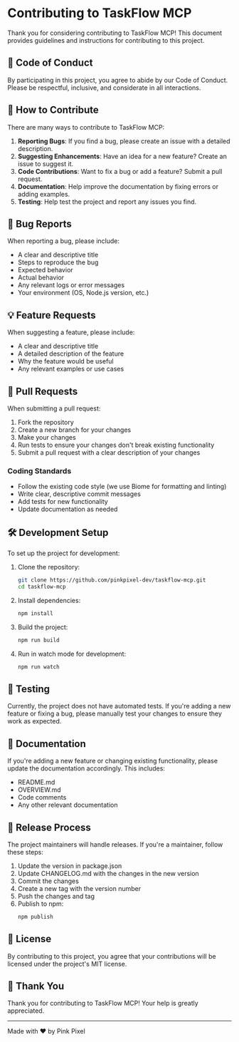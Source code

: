 # Contributing to TaskFlow MCP

Thank you for considering contributing to TaskFlow MCP! This document provides guidelines and instructions for contributing to this project.

## 🌟 Code of Conduct

By participating in this project, you agree to abide by our Code of Conduct. Please be respectful, inclusive, and considerate in all interactions.

## 🚀 How to Contribute

There are many ways to contribute to TaskFlow MCP:

1. **Reporting Bugs**: If you find a bug, please create an issue with a detailed description.
2. **Suggesting Enhancements**: Have an idea for a new feature? Create an issue to suggest it.
3. **Code Contributions**: Want to fix a bug or add a feature? Submit a pull request.
4. **Documentation**: Help improve the documentation by fixing errors or adding examples.
5. **Testing**: Help test the project and report any issues you find.

## 🐛 Bug Reports

When reporting a bug, please include:

- A clear and descriptive title
- Steps to reproduce the bug
- Expected behavior
- Actual behavior
- Any relevant logs or error messages
- Your environment (OS, Node.js version, etc.)

## 💡 Feature Requests

When suggesting a feature, please include:

- A clear and descriptive title
- A detailed description of the feature
- Why the feature would be useful
- Any relevant examples or use cases

## 🔄 Pull Requests

When submitting a pull request:

1. Fork the repository
2. Create a new branch for your changes
3. Make your changes
4. Run tests to ensure your changes don't break existing functionality
5. Submit a pull request with a clear description of your changes

### Coding Standards

- Follow the existing code style (we use Biome for formatting and linting)
- Write clear, descriptive commit messages
- Add tests for new functionality
- Update documentation as needed

## 🛠️ Development Setup

To set up the project for development:

1. Clone the repository:
   ```bash
   git clone https://github.com/pinkpixel-dev/taskflow-mcp.git
   cd taskflow-mcp
   ```

2. Install dependencies:
   ```bash
   npm install
   ```

3. Build the project:
   ```bash
   npm run build
   ```

4. Run in watch mode for development:
   ```bash
   npm run watch
   ```

## 🧪 Testing

Currently, the project does not have automated tests. If you're adding a new feature or fixing a bug, please manually test your changes to ensure they work as expected.

## 📝 Documentation

If you're adding a new feature or changing existing functionality, please update the documentation accordingly. This includes:

- README.md
- OVERVIEW.md
- Code comments
- Any other relevant documentation

## 🔄 Release Process

The project maintainers will handle releases. If you're a maintainer, follow these steps:

1. Update the version in package.json
2. Update CHANGELOG.md with the changes in the new version
3. Commit the changes
4. Create a new tag with the version number
5. Push the changes and tag
6. Publish to npm:
   ```bash
   npm publish
   ```

## 📜 License

By contributing to this project, you agree that your contributions will be licensed under the project's MIT license.

## 🙏 Thank You

Thank you for contributing to TaskFlow MCP! Your help is greatly appreciated.

---

Made with ❤️ by Pink Pixel
